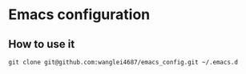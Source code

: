 # Emacs configuration

## How to use it

```shell
git clone git@github.com:wanglei4687/emacs_config.git ~/.emacs.d
```
